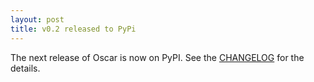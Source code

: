 ```yaml
---
layout: post
title: v0.2 released to PyPi
---
```


The next release of Oscar is now on PyPI.  See the [CHANGELOG](https://github.com/tangentlabs/django-oscar/blob/master/CHANGELOG.rst) for the details.
